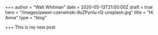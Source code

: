 +++
author = "Walt Whitman"
date = 2020-05-13T21:00:00Z
draft = true
hero = "/images/pawel-czerwinski-8uZPynIu-rQ-unsplash.jpg"
title = "Hi Aviva"
type = "blog"

+++
This is my new post